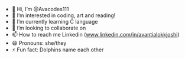 - 👋 Hi, I’m @Avacodes111
- 👀 I’m interested in coding, art and reading!
- 🌱 I’m currently learning C language
- 💞️ I’m looking to collaborate on 
- 📫 How to reach me Linkedin (www.linkedin.com/in/avantialokkjoshi)
- 😄 Pronouns: she/they
- ⚡ Fun fact: Dolphins name each other

<!---
Avacodes111/Avacodes111 is a ✨ special ✨ repository because its `README.md` (this file) appears on your GitHub profile.
You can click the Preview link to take a look at your changes.
--->
